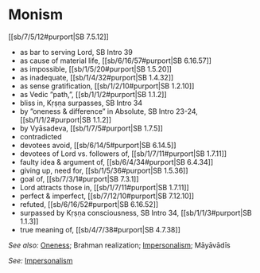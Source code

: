 # Monism

[[sb/7/5/12#purport|SB 7.5.12]]

* as bar to serving Lord, SB Intro 39
* as cause of material life, [[sb/6/16/57#purport|SB 6.16.57]]
* as impossible, [[sb/1/5/20#purport|SB 1.5.20]]
* as inadequate, [[sb/1/4/32#purport|SB 1.4.32]]
* as sense gratification, [[sb/1/2/10#purport|SB 1.2.10]]
* as Vedic ”path,”, [[sb/1/1/2#purport|SB 1.1.2]]
* bliss in, Kṛṣṇa surpasses, SB Intro 34
* by ”oneness & difference” in Absolute, SB Intro 23-24, [[sb/1/1/2#purport|SB 1.1.2]]
* by Vyāsadeva, [[sb/1/7/5#purport|SB 1.7.5]]
* contradicted
* devotees avoid, [[sb/6/14/5#purport|SB 6.14.5]]
* devotees of Lord vs. followers of, [[sb/1/7/11#purport|SB 1.7.11]]
* faulty idea & argument of, [[sb/6/4/34#purport|SB 6.4.34]]
* giving up, need for, [[sb/1/5/36#purport|SB 1.5.36]]
* goal of, [[sb/7/3/1#purport|SB 7.3.1]]
* Lord attracts those in, [[sb/1/7/11#purport|SB 1.7.11]]
* perfect & imperfect, [[sb/7/12/10#purport|SB 7.12.10]]
* refuted, [[sb/6/16/52#purport|SB 6.16.52]]
* surpassed by Kṛṣṇa consciousness, SB Intro 34, [[sb/1/1/3#purport|SB 1.1.3]]
* true meaning of, [[sb/4/7/38#purport|SB 4.7.38]]

*See also:* [Oneness](entries/oneness.md); Brahman realization; [Impersonalism](entries/impersonalism.md); Māyāvādīs

*See:* [Impersonalism](entries/impersonalism.md)
